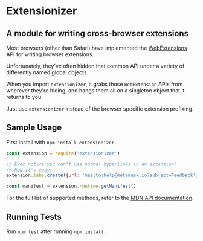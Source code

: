 # Extensionizer
## A module for writing cross-browser extensions

Most browsers (other than Safari) have implemented the [WebExtensions](https://developer.mozilla.org/en-US/Add-ons/WebExtensions) API for writing browser extensions.

Unfortunately, they've often hidden that common API under a variety of differently named global objects.

When you import `extensionizer`, it grabs those `WebExtension` APIs from wherever they're hiding, and hangs them all on a singleton object that it returns to you.

Just use `extensionizer` instead of the browser specific extension prefixing.

## Sample Usage

First install with `npm install extensionizer`.

```javascript
const extension = require('extensionizer')

// Ever notice you can't use normal hyperlinks in an extension?
// Now it's easy:
extension.tabs.create({url: 'mailto:help@metamask.io?subject=Feedback'})

const manifest = extension.runtime.getManifest()
```

For the full list of supported methods, refer to the [MDN API documentation](https://developer.mozilla.org/en-US/Add-ons/WebExtensions/API).

## Running Tests

Run `npm test` after running `npm install`.
